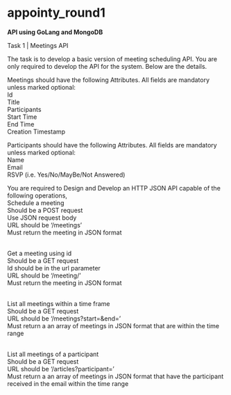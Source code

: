 # appointy_round1
<b>API using GoLang and MongoDB</b>


Task 1 | Meetings API<br>

The task is to develop a basic version of meeting scheduling API. You are only required to develop the API for the system. Below are the details.<br>

Meetings should have the following Attributes. All fields are mandatory unless marked optional:<br>
Id<br>
Title<br>
Participants<br>
Start Time<br>
End Time<br>
Creation Timestamp<br>

Participants should have the following Attributes. All fields are mandatory unless marked optional:<br>
Name<br>
Email<br>
RSVP (i.e. Yes/No/MayBe/Not Answered)<br>

You are required to Design and Develop an HTTP JSON API capable of the following operations,<br>
Schedule a meeting<br>
Should be a POST request<br>
Use JSON request body<br>
URL should be ‘/meetings’
<br>Must return the meeting in JSON format

<br>Get a meeting using id
<br>Should be a GET request
<br>Id should be in the url parameter
<br>URL should be ‘/meeting/<id here>’
<br>Must return the meeting in JSON format
  
<br>List all meetings within a time frame
<br>Should be a GET request
<br>URL should be ‘/meetings?start=<start time here>&end=<end time here>’
<br>Must return a an array of meetings in JSON format that are within the time range
  
<br>List all meetings of a participant
<br>Should be a GET request
<br>URL should be ‘/articles?participant=<email id>’
<br>Must return a an array of meetings in JSON format that have the participant received in the email within the time range
